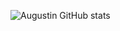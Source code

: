 ![Augustin GitHub stats](https://github-readme-stats.vercel.app/api?username=augustinribreau&count_private=true)
